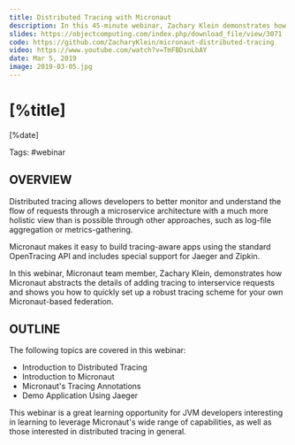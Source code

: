 ```yaml
---
title: Distributed Tracing with Micronaut
description: In this 45-minute webinar, Zachary Klein demonstrates how to build tracing-aware apps with the Micronaut Framework using the standard OpenTracing API.
slides: https://objectcomputing.com/index.php/download_file/view/3071
code: https://github.com/ZacharyKlein/micronaut-distributed-tracing
video: https://www.youtube.com/watch?v=TmFBDsnLbAY
date: Mar 5, 2019
image: 2019-03-05.jpg
---
```


# [%title]

[%date] 

Tags: #webinar

## OVERVIEW

Distributed tracing allows developers to better monitor and understand the flow of requests through a microservice architecture with a much more holistic view than is possible through other approaches, such as log-file aggregation or metrics-gathering.

Micronaut makes it easy to build tracing-aware apps using the standard OpenTracing API and includes special support for Jaeger and Zipkin.

In this webinar, Micronaut team member, Zachary Klein, demonstrates how Micronaut abstracts the details of adding tracing to interservice requests and shows you how to quickly set up a robust tracing scheme for your own Micronaut-based federation.

## OUTLINE

The following topics are covered in this webinar:

- Introduction to Distributed Tracing
- Introduction to Micronaut
- Micronaut's Tracing Annotations
- Demo Application Using Jaeger

This webinar is a great learning opportunity for JVM developers interesting in learning to leverage Micronaut's wide range of capabilities, as well as those interested in distributed tracing in general.
